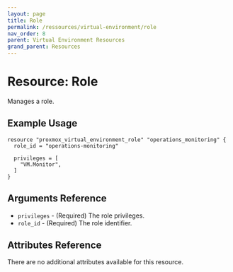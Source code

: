 ```yaml
---
layout: page
title: Role
permalink: /ressources/virtual-environment/role
nav_order: 8
parent: Virtual Environment Resources
grand_parent: Resources
---
```


# Resource: Role

Manages a role.

## Example Usage

```
resource "proxmox_virtual_environment_role" "operations_monitoring" {
  role_id = "operations-monitoring"

  privileges = [
    "VM.Monitor",
  ]
}
```

## Arguments Reference

* `privileges` - (Required) The role privileges.
* `role_id` - (Required) The role identifier.

## Attributes Reference

There are no additional attributes available for this resource.

